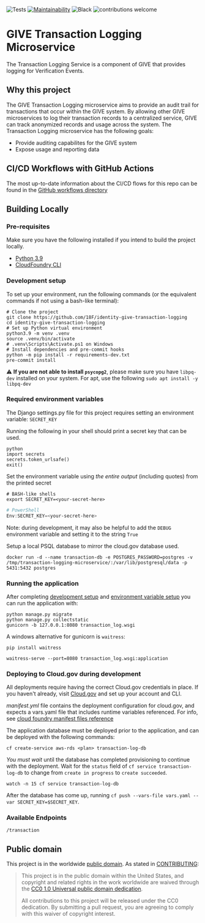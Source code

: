 ![Tests](https://github.com/18F/identity-give-transaction-logging/workflows/Unit-Tests/badge.svg)
[![Maintainability](https://api.codeclimate.com/v1/badges/f9b10f2d60f8e8baef84/maintainability)](https://codeclimate.com/github/18F/identity-give-transaction-logging/maintainability)
![Black](https://github.com/18F/identity-give-transaction-logging/workflows/Black/badge.svg)
![contributions welcome](https://img.shields.io/badge/contributions-welcome-brightgreen.svg?style=flat)

# GIVE Transaction Logging Microservice
The Transaction Logging Service is a component of GIVE that provides logging
for Verification Events.

## Why this project
The GIVE Transaction Logging microservice aims to provide an audit trail for
transactions that occur within the GIVE system. By allowing other GIVE
microservices to log their transaction records to a centralized service, GIVE
can track anonymized records and usage across the system. The Transaction
Logging microservice has the following goals:
* Provide auditing capabilites for the GIVE system
* Expose usage and reporting data

## CI/CD Workflows with GitHub Actions
The most up-to-date information about the CI/CD flows for this repo can be
found in the [GitHub workflows directory](https://github.com/18F/identity-give-transaction-logging/tree/main/.github/workflows)

## Building Locally

### Pre-requisites
Make sure you have the following installed if you intend to build the
project locally.
- [Python 3.9](https://www.python.org/)
- [CloudFoundry CLI](https://docs.cloudfoundry.org/cf-cli/)

### Development setup
To set up your environment, run the following commands (or the equivalent
commands if not using a bash-like terminal):
```shell
# Clone the project
git clone https://github.com/18F/identity-give-transaction-logging
cd identity-give-transaction-logging
# Set up Python virtual environment
python3.9 -m venv .venv
source .venv/bin/activate
# .venv\Scripts\Activate.ps1 on Windows
# Install dependencies and pre-commit hooks
python -m pip install -r requirements-dev.txt
pre-commit install
```

:warning: **If you are not able to install `psycopg2`**, please make sure you
have `libpq-dev` installed on your system. For apt, use the following
`sudo apt install -y libpq-dev`

### Required environment variables
The Django settings.py file for this project requires setting an environment
variable: `SECRET_KEY`

Running the following in your shell should print a secret key that can be used.
```shell
python
import secrets
secrets.token_urlsafe()
exit()

```

Set the environment variable using *the entire output* (including quotes) from
the printed secret
```shell
# BASH-like shells
export SECRET_KEY=<your-secret-here>
```
```powershell
# PowerShell
Env:SECRET_KEY=<your-secret-here>
```
Note: during development, it may also be helpful to add the `DEBUG` environment
variable and setting it to the string `True`

Setup a local PSQL database to mirror the cloud.gov database used.
```
docker run -d --name transaction-db -e POSTGRES_PASSWORD=postgres -v /tmp/transaction-logging-microservice/:/var/lib/postgresql/data -p 5431:5432 postgres
```

### Running the application
After completing [development setup](#development-setup) and
[environment variable setup](#required-environment-variables) you can run the
application with:

```shell
python manage.py migrate
python manage.py collectstatic
gunicorn -b 127.0.0.1:8080 transaction_log.wsgi
```

A windows alternative for gunicorn is `waitress`:

``` shell
pip install waitress

waitress-serve --port=8080 transaction_log.wsgi:application
```

### Deploying to Cloud.gov during development
All deployments require having the correct Cloud.gov credentials in place. If
you haven't already, visit [Cloud.gov](https://cloud.gov) and set up your
account and CLI.

*manifest.yml* file contains the deployment configuration for cloud.gov, and
expects a vars.yaml file that includes runtime variables referenced. For info,
see [cloud foundry manifest files reference](https://docs.cloudfoundry.org/devguide/deploy-apps/manifest-attributes.html)

The application database must be deployed prior to the application, and can be
deployed with the following commands:
```shell
cf create-service aws-rds <plan> transaction-log-db
```

*You must wait* until the database has completed provisioning to continue with
the deployment. Wait for the `status` field of `cf service transaction-log-db`
to change from `create in progress` to `create succeeded`.
```shell
watch -n 15 cf service transaction-log-db
```

After the database has come up, running
`cf push --vars-file vars.yaml --var SECRET_KEY=$SECRET_KEY`.

### Available Endpoints

`/transaction`

## Public domain

This project is in the worldwide [public domain](LICENSE.md). As stated in
[CONTRIBUTING](CONTRIBUTING.md):

> This project is in the public domain within the United States, and copyright
and related rights in the work worldwide are waived through the
[CC0 1.0 Universal public domain dedication](https://creativecommons.org/publicdomain/zero/1.0/).
>
> All contributions to this project will be released under the CC0 dedication.
By submitting a pull request, you are agreeing to comply with this waiver of
copyright interest.
